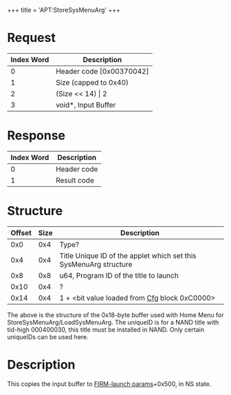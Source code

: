 +++
title = 'APT:StoreSysMenuArg'
+++

# Request

| Index Word | Description                |
|------------|----------------------------|
| 0          | Header code \[0x00370042\] |
| 1          | Size (capped to 0x40)      |
| 2          | (Size \<\< 14) \| 2        |
| 3          | void\*, Input Buffer       |

# Response

| Index Word | Description |
|------------|-------------|
| 0          | Header code |
| 1          | Result code |

# Structure

| Offset | Size | Description                                                                   |
|--------|------|-------------------------------------------------------------------------------|
| 0x0    | 0x4  | Type?                                                                         |
| 0x4    | 0x4  | Title Unique ID of the applet which set this SysMenuArg structure             |
| 0x8    | 0x8  | u64, Program ID of the title to launch                                        |
| 0x10   | 0x4  | ?                                                                             |
| 0x14   | 0x4  | 1 + \<bit value loaded from [Cfg](Config_Savegame "wikilink") block 0xC0000\> |

The above is the structure of the 0x18-byte buffer used with Home Menu
for StoreSysMenuArg/LoadSysMenuArg. The uniqueID is for a NAND title
with tid-high 000400030, this title must be installed in NAND. Only
certain uniqueIDs can be used here.

# Description

This copies the input buffer to [FIRM-launch
params](FIRM "wikilink")+0x500, in NS state.
